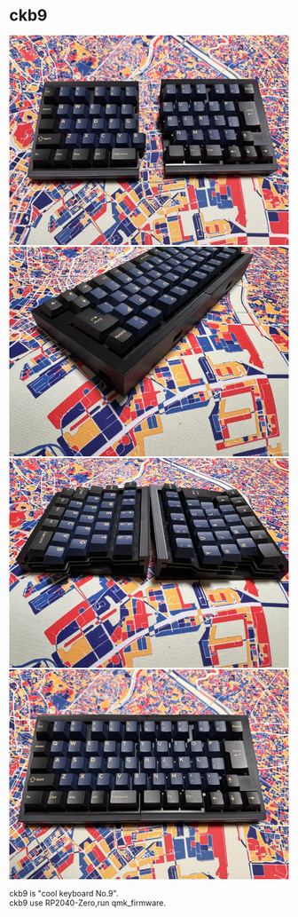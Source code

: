 # ckb9

![](img/img00001.jpg)
![](img/img00002.jpg)
![](img/img00003.jpg)
![](img/img00004.jpg)


ckb9 is "cool keyboard No.9".
<br>
ckb9 use RP2040-Zero,run qmk_firmware.
<br>

